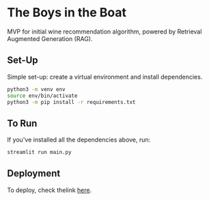 # The Boys in the Boat
MVP for initial wine recommendation algorithm, powered by Retrieval Augmented Generation (RAG).

## Set-Up

Simple set-up: create a virtual environment and install dependencies.

```bash
python3 -m venv env
source env/bin/activate
python3 -m pip install -r requirements.txt
```

## To Run

If you've installed all the dependencies above, run:

```bash
streamlit run main.py
```

## Deployment

To deploy, check thelink [here](https://docs.streamlit.io/streamlit-community-cloud/deploy-your-app).